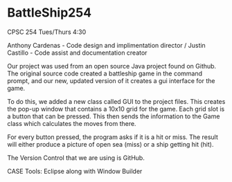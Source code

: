 # BattleShip254

CPSC 254 
Tues/Thurs 4:30

Anthony Cardenas - Code design and implimentation director / 
Justin Castillo - Code assist and documentation creator

Our project was used from an open source Java project found on Github. The original source code created a battleship game in the command prompt, and our new, updated version of it creates a gui interface for the game. 

To do this, we added a new class called GUI to the project files. This creates the pop-up window that contains a 10x10 grid for the game. Each grid slot is a button that can be pressed. This then sends the information to the Game class which calculates the moves from there.

For every button pressed, the program asks if it is a hit or miss. The result will either produce a picture of open sea (miss) or a ship getting hit (hit).

The Version Control that we are using is GitHub.

CASE Tools: Eclipse along with Window Builder
